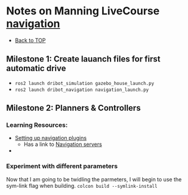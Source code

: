 # Notes on Manning LiveCourse [navigation](https://liveproject.manning.com/project/859/559/navigation?)

* [Back to TOP](https://github.com/dblanding/ROS2_live_course)

## Milestone 1: Create lauanch files for first automatic drive
* `ros2 launch dribot_simulation gazebo_house_launch.py`
* `ros2 launch dribot_navigation navigation_launch.py`

## Milestone 2: Planners & Controllers
### Learning Resources:
* [Setting up navigation plugins](https://navigation.ros.org/setup_guides/algorithm/select_algorithm.html)
    * Has a link to [Navigation servers](https://navigation.ros.org/concepts/index.html#navigation-servers)
* 
### Experiment with different parameters
Now that I am going to be twidling the parmeters, I will begin to use the sym-link flag when building. 
`colcon build --symlink-install`

